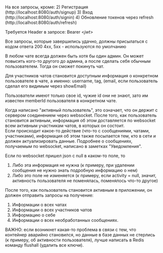  
На все запросы, кроме:
2) Регистрация (http://localhost:8080/auth/signup)
3) Вход (http://localhost:8080/auth/signin)
4) Обновление токенов через refresh (http://localhost:8080/auth/refresh)

Требуется Header в запросе: Bearer <*jwt*>


Все запросы, которые завершились удачно, должны присылаться с кодом ответа 200
4xx, 5xx - используются по умолчанию 


В любом чате всегда должен быть хотя бы один админ. Он может повысить кого-то другого до админа, а после сделать себя обычным пользователем. Тогда он сможет покинуть чат.


Для участников чатов становится доступным информация о конкретном пользователе в чате, а именно: username, tag, (email, если пользователь сделал его видимым через showEmail)


Пользователи имеют только свое id, чужие id они не знают, зато им известен memberId пользователя в конкретном чате. 


Когда написано "активный пользователь", это означает, что он держит с сервером соединением через websocket.
После того, как пользователь становится активным, информация об этом доставляется по websocket всем активным участникам чатов, в которых он состоит.  
Если происходит какое-то действие (что-то с сообщениями, чатами, участниками), информация об этом также посылается тем, кто в сети и должен актуализировать данные.
Подробнее о сообщениях, получаемым по websocket, написано в заметках "Уведомления".


Если по websocket пришел json с null в каком-то поле, то 
1) Либо эта информация не нужна (к примеру, при удалении сообщения не нужно знать подробную информацию о нем)
2) Либо это поле не изменяется (к примеру, если activity = null, значит, активность пользователя не поменялась, поменялось что-то другое)


После того, как пользователь становится активным в приложении, он должен отправить запросы на получение:
1) Информации о всех чатах
2) Информации о всех участников чатов
3) Информацию о себе 
4) Информации о всех необработанных сообщениях.

 
 ВАЖНО: если возникнет какая-то проблема в связи с тем, что контейнер аварийно становился, но данные в базе данных не стерлись (к примеру, об активности пользователя), лучше написать в Redis команду flushall (удалить все ключи).